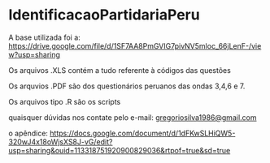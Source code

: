 # IdentificacaoPartidariaPeru

A base utilizada foi a: https://drive.google.com/file/d/1SF7AA8PmGVIG7pivNV5mloc_66jLenF-/view?usp=sharing

Os arquivos .XLS contém a tudo referente à códigos das questões

Os arquvios .PDF são dos questionários peruanos das ondas 3,4,6 e 7.

Os arquivos tipo .R são os scripts

quaisquer dúvidas nos contate pelo e-mail: gregoriosilva1986@gmail.com

o apêndice: https://docs.google.com/document/d/1dFKwSLHiQW5-320wJ4x18oWjsXS8J-vG/edit?usp=sharing&ouid=113318751920900829036&rtpof=true&sd=true
